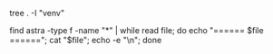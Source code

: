 tree . -I "venv"

find astra -type f -name "*" | while read file; do   echo "====== $file ======";   cat "$file";   echo -e "\n"; done
